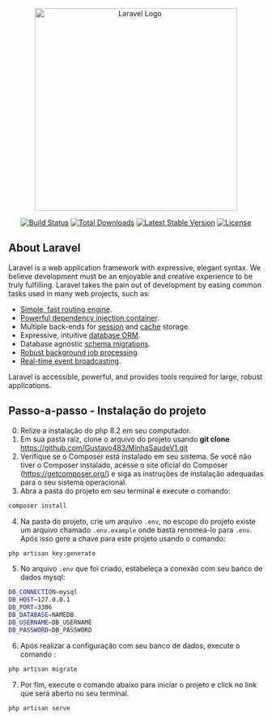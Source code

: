<p align="center"><a href="https://laravel.com" target="_blank"><img src="https://raw.githubusercontent.com/laravel/art/master/logo-lockup/5%20SVG/2%20CMYK/1%20Full%20Color/laravel-logolockup-cmyk-red.svg" width="400" alt="Laravel Logo"></a></p>

<p align="center">
<a href="https://github.com/laravel/framework/actions"><img src="https://github.com/laravel/framework/workflows/tests/badge.svg" alt="Build Status"></a>
<a href="https://packagist.org/packages/laravel/framework"><img src="https://img.shields.io/packagist/dt/laravel/framework" alt="Total Downloads"></a>
<a href="https://packagist.org/packages/laravel/framework"><img src="https://img.shields.io/packagist/v/laravel/framework" alt="Latest Stable Version"></a>
<a href="https://packagist.org/packages/laravel/framework"><img src="https://img.shields.io/packagist/l/laravel/framework" alt="License"></a>
</p>

## About Laravel

Laravel is a web application framework with expressive, elegant syntax. We believe development must be an enjoyable and creative experience to be truly fulfilling. Laravel takes the pain out of development by easing common tasks used in many web projects, such as:

- [Simple, fast routing engine](https://laravel.com/docs/routing).
- [Powerful dependency injection container](https://laravel.com/docs/container).
- Multiple back-ends for [session](https://laravel.com/docs/session) and [cache](https://laravel.com/docs/cache) storage.
- Expressive, intuitive [database ORM](https://laravel.com/docs/eloquent).
- Database agnostic [schema migrations](https://laravel.com/docs/migrations).
- [Robust background job processing](https://laravel.com/docs/queues).
- [Real-time event broadcasting](https://laravel.com/docs/broadcasting).

Laravel is accessible, powerful, and provides tools required for large, robust applications.

## Passo-a-passo - Instalação do projeto
0. Relize a instalação do php 8.2 em seu computador.
1. Em sua pasta raiz, clone o arquivo do projeto usando **git clone** https://github.com/Gustavo483/MinhaSaudeV1.git
2. Verifique se o Composer está instalado em seu sistema. Se você não tiver o Composer instalado, acesse o site oficial do Composer (https://getcomposer.org/) e siga as instruções de instalação adequadas para o seu sistema operacional.
3. Abra a pasta do projeto em seu terminal e execute o comando:

```sh
composer install
```

4. Na pasta do projeto, crie um arquivo `.env`, no escopo do projeto existe um arquivo chamado `.env.example` onde basta renomea-lo para `.env`. Após isso gere a chave para este projeto usando o comando:

```sh
php artisan key:generate
```


5. No arquivo `.env` que foi criado, estabeleça a conexão com seu banco de dados mysql:

```sh
DB_CONNECTION=mysql
DB_HOST=127.0.0.1
DB_PORT=3306
DB_DATABASE=NAMEDB
DB_USERNAME=DB_USERNAME
DB_PASSWORD=DB_PASSWORD
```

6. Após realizar a configuração com seu banco de dados, execute o comando :

```sh
php artisan migrate
```

7. Por fim, execute o comando abaixo para iniciar o projeto e click no link que será aberto no seu terminal. 
```sh
php artisan serve
```
